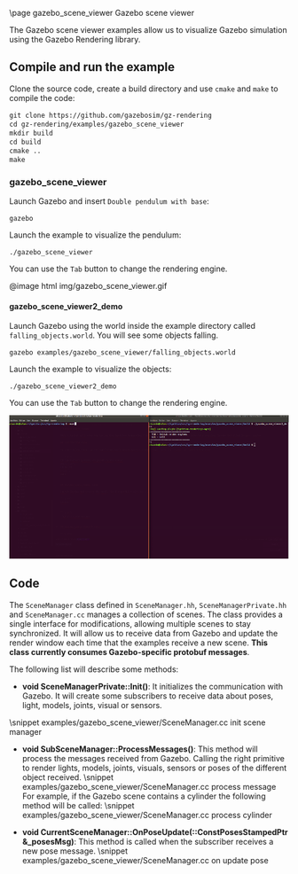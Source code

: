 \page gazebo_scene_viewer Gazebo scene viewer

The Gazebo scene viewer examples allow us to visualize Gazebo simulation using the Gazebo Rendering library.

## Compile and run the example

Clone the source code, create a build directory and use `cmake` and `make` to compile the code:

```{.sh}
git clone https://github.com/gazebosim/gz-rendering
cd gz-rendering/examples/gazebo_scene_viewer
mkdir build
cd build
cmake ..
make
```

### gazebo_scene_viewer

Launch Gazebo and insert `Double pendulum with base`:

```{.sh}
gazebo
```

Launch the example to visualize the pendulum:

```{.sh}
./gazebo_scene_viewer
```

You can use the `Tab` button to change the rendering engine.

@image html img/gazebo_scene_viewer.gif

#### gazebo_scene_viewer2_demo

Launch Gazebo using the world inside the example directory called `falling_objects.world`. You will see some objects falling.

```{.sh}
gazebo examples/gazebo_scene_viewer/falling_objects.world
```

Launch the example to visualize the objects:

```{.sh}
./gazebo_scene_viewer2_demo
```

You can use the `Tab` button to change the rendering engine.

![](img/gazebo_scene_viewer2_demo.gif)

## Code

The `SceneManager` class defined in `SceneManager.hh`, `SceneManagerPrivate.hh` and `SceneManager.cc` manages a collection of scenes.
The class provides a single interface for modifications, allowing multiple scenes to stay synchronized.
It will allow us to receive data from Gazebo and update the render window each time that the examples receive a new scene. **This class currently consumes Gazebo-specific protobuf messages**.

The following list will describe some methods:

 - **void SceneManagerPrivate::Init()**: It initializes the communication with Gazebo. It will create some subscribers to receive data about poses, light, models, joints, visual or sensors.

\snippet examples/gazebo_scene_viewer/SceneManager.cc init scene manager

 - **void SubSceneManager::ProcessMessages()**: This method will process the messages received from Gazebo. Calling the right primitive to render lights, models, joints, visuals, sensors or poses of the different object received.
\snippet examples/gazebo_scene_viewer/SceneManager.cc process message
 For example, if the Gazebo scene contains a cylinder the following method will be called:
\snippet examples/gazebo_scene_viewer/SceneManager.cc process cylinder

 - **void CurrentSceneManager::OnPoseUpdate(::ConstPosesStampedPtr &_posesMsg)**: This method is called when the subscriber receives a new pose message.
\snippet examples/gazebo_scene_viewer/SceneManager.cc on update pose
